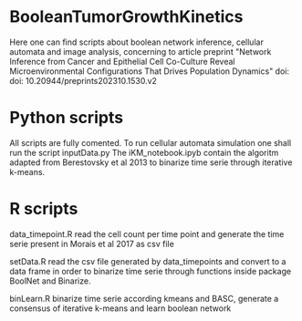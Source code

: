 # BooleanTumorGrowthKinetics
Here one can find scripts about boolean network inference, cellular automata and image analysis, concerning to article preprint 
"Network Inference from Cancer and Epithelial Cell Co-Culture Reveal Microenvironmental Configurations That Drives Population Dynamics"
doi: doi: 10.20944/preprints202310.1530.v2


# Python scripts
All scripts are fully comented. To run cellular automata simulation one shall run the script inputData.py
The iKM_notebook.ipyb contain the algoritm adapted from Berestovsky et al 2013 to binarize time serie through iterative k-means.

# R scripts
data_timepoint.R read the cell count per time point and generate the time serie present in Morais et al 2017
as csv file

setData.R read the csv file generated by data_timepoints and convert to a data frame in order to binarize time serie through 
functions inside package BoolNet and Binarize.

binLearn.R binarize time serie according kmeans and BASC, generate a consensus of iterative k-means and learn boolean network





